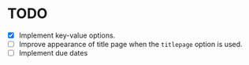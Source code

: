 # TODO

* [x] Implement key-value options.
* [ ] Improve appearance of title page when the `titlepage` option is used.
* [ ] Implement due dates
